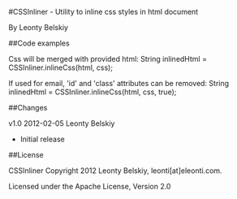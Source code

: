 #CSSInliner - Utility to inline css styles in html document

By Leonty Belskiy

##Code examples

Css will be merged with provided html:
	String inlinedHtml = CSSInliner.inlineCss(html, css);

If used for email, 'id' and 'class' attributes can be removed:
	String inlinedHtml = CSSInliner.inlineCss(html, css, true);


##Changes

v1.0 2012-02-05 Leonty Belskiy

* Initial release

##License

CSSInliner
Copyright 2012 Leonty Belskiy, leonti[at]eleonti.com.

Licensed under the Apache License, Version 2.0



